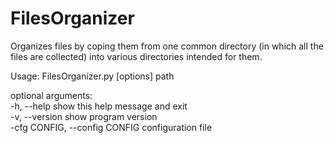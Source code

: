 # FilesOrganizer
Organizes files by coping them from one common directory (in which all the files are collected) into various directories intended for them.

Usage: FilesOrganizer.py [options] path

optional arguments:  
-h, --help                       show this help message and exit  
-v, --version                    show program version  
-cfg CONFIG, --config CONFIG     configuration file
